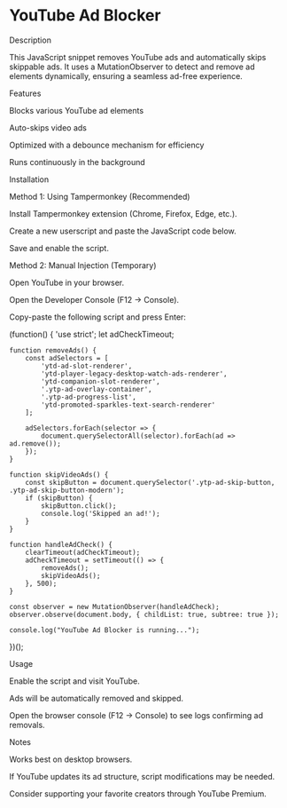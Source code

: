 # YouTube Ad Blocker

Description

This JavaScript snippet removes YouTube ads and automatically skips skippable ads. It uses a MutationObserver to detect and remove ad elements dynamically, ensuring a seamless ad-free experience.

Features

Blocks various YouTube ad elements

Auto-skips video ads

Optimized with a debounce mechanism for efficiency

Runs continuously in the background

Installation

Method 1: Using Tampermonkey (Recommended)

Install Tampermonkey extension (Chrome, Firefox, Edge, etc.).

Create a new userscript and paste the JavaScript code below.

Save and enable the script.

Method 2: Manual Injection (Temporary)

Open YouTube in your browser.

Open the Developer Console (F12 → Console).

Copy-paste the following script and press Enter:

(function() {
    'use strict';
    let adCheckTimeout;

    function removeAds() {
        const adSelectors = [
            'ytd-ad-slot-renderer',
            'ytd-player-legacy-desktop-watch-ads-renderer',
            'ytd-companion-slot-renderer',
            '.ytp-ad-overlay-container',
            '.ytp-ad-progress-list',
            'ytd-promoted-sparkles-text-search-renderer'
        ];

        adSelectors.forEach(selector => {
            document.querySelectorAll(selector).forEach(ad => ad.remove());
        });
    }

    function skipVideoAds() {
        const skipButton = document.querySelector('.ytp-ad-skip-button, .ytp-ad-skip-button-modern');
        if (skipButton) {
            skipButton.click();
            console.log('Skipped an ad!');
        }
    }

    function handleAdCheck() {
        clearTimeout(adCheckTimeout);
        adCheckTimeout = setTimeout(() => {
            removeAds();
            skipVideoAds();
        }, 500);
    }

    const observer = new MutationObserver(handleAdCheck);
    observer.observe(document.body, { childList: true, subtree: true });

    console.log("YouTube Ad Blocker is running...");
})();

Usage

Enable the script and visit YouTube.

Ads will be automatically removed and skipped.

Open the browser console (F12 → Console) to see logs confirming ad removals.

Notes

Works best on desktop browsers.

If YouTube updates its ad structure, script modifications may be needed.

Consider supporting your favorite creators through YouTube Premium.

